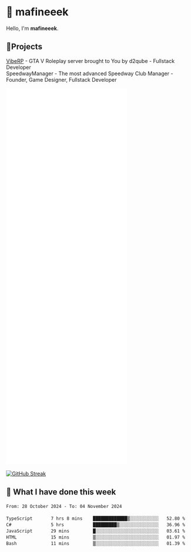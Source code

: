 # 👋 mafineeek
Hello, I'm **mafineeek**.

## 📝Projects

[VibeRP](https://v-rp.pl) - GTA V Roleplay server brought to You by d2qube - Fullstack Developer<br/>
SpeedwayManager - The most advanced Speedway Club Manager - Founder, Game Designer, Fullstack Developer


![](./github-metrics.svg)

[![GitHub Streak](https://streak-stats.demolab.com/?user=mafineeek)](https://git.io/streak-stats)

## 📰 What I have done this week
<!--START_SECTION:waka-->

```txt
From: 28 October 2024 - To: 04 November 2024

TypeScript       7 hrs 8 mins    █████████████▒░░░░░░░░░░░   52.80 %
C#               5 hrs           █████████▒░░░░░░░░░░░░░░░   36.96 %
JavaScript       29 mins         █░░░░░░░░░░░░░░░░░░░░░░░░   03.61 %
HTML             15 mins         ▒░░░░░░░░░░░░░░░░░░░░░░░░   01.97 %
Bash             11 mins         ▒░░░░░░░░░░░░░░░░░░░░░░░░   01.39 %
```

<!--END_SECTION:waka-->
